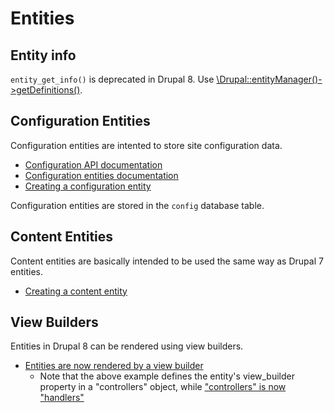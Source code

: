 # Entities

## Entity info

`entity_get_info()` is deprecated in Drupal 8. Use [\Drupal::entityManager()->getDefinitions()](https://www.drupal.org/node/1929006).

## Configuration Entities

Configuration entities are intented to store site configuration data.

* [Configuration API documentation](https://www.drupal.org/developing/api/8/configuration)
* [Configuration entities documentation](https://www.drupal.org/node/1818734)
* [Creating a configuration entity](https://www.drupal.org/node/1809494)

Configuration entities are stored in the `config` database table.

## Content Entities

Content entities are basically intended to be used the same way as Drupal 7 entities.

* [Creating a content entity](https://www.drupal.org/node/2192175)

## View Builders

Entities in Drupal 8 can be rendered using view builders.

* [Entities are now rendered by a view builder](https://www.drupal.org/node/1819308)
  * Note that the above example defines the entity's view_builder property in a "controllers" object, while ["controllers" is now "handlers"](https://www.drupal.org/node/2200867)
